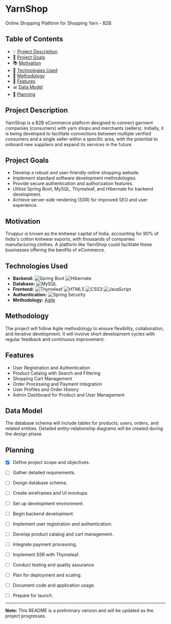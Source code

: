 # YarnShop
Online Shopping Platform for Shopping Yarn - B2B



## Table of Contents

- 💡 [Project Description](#project-description)
- 🎯 [Project Goals](#project-goals)
- 📚 [Motivation](#motivation)
- 🔧 [Technologies Used](#technologies-used)
- 🚀 [Methodology](#methodology)
- 🌟 [Features](#features)
- 📊 [Data Model](#data-model)
- 📅 [Planning](#planning)

  
## Project Description

YarnShop is a B2B eCommerce platform designed to connect garment companies (consumers) with yarn shops and merchants (sellers). Initially, it is being developed to facilitate connections between multiple verified consumers and a single seller within a specific area, with the potential to onboard new suppliers and expand its services in the future.


## Project Goals 

- Develop a robust and user-friendly online shopping website.
- Implement standard software development methodologies.
- Provide secure authentication and authorization features.
- Utilize Spring Boot, MySQL, Thymeleaf, and Hibernate for backend development.
- Achieve server-side rendering (SSR) for improved SEO and user experience.

## Motivation

Tiruppur is known as the knitwear capital of India, accounting for 90% of India's cotton knitwear exports, with thousands of companies manufacturing clothes. A platform like YarnShop could facilitate these businesses offering the benifits of eCommerce.

## Technologies Used

-  **Backend:** ![Spring Boot](https://img.shields.io/badge/Spring-6DB33F?style=for-the-badge&logo=spring&logoColor=white) ![Hibernate](https://img.shields.io/badge/Hibernate-59666C?style=for-the-badge&logo=Hibernate&logoColor=white)
-  **Database:** ![MySQL](https://img.shields.io/badge/MySQL-005C84?style=for-the-badge&logo=mysql&logoColor=white) 
-  **Frontend:** ![Thymeleaf](https://img.shields.io/badge/Thymeleaf-%23005C0F.svg?style=for-the-badge&logo=Thymeleaf&logoColor=white) ![HTML5](https://img.shields.io/badge/html5-%23E34F26.svg?style=for-the-badge&logo=html5&logoColor=white) ![CSS3](https://img.shields.io/badge/css3-%231572B6.svg?style=for-the-badge&logo=css3&logoColor=white) ![JavaScript](https://img.shields.io/badge/javascript-%23323330.svg?style=for-the-badge&logo=javascript&logoColor=%23F7DF1E)
-  **Authentication:** ![Spring Security](https://img.shields.io/badge/Spring_Security-6DB33F?style=for-the-badge&logo=Spring-Security&logoColor=white)
-  **Methodology:** [Agile](#methodology)

## Methodology

The project will follow Agile methodology to ensure flexibility, collaboration, and iterative development. It will involve short development cycles with regular feedback and continuous improvement.

## Features

- User Registration and Authentication
- Product Catalog with Search and Filtering
- Shopping Cart Management
- Order Processing and Payment Integration
- User Profiles and Order History
- Admin Dashboard for Product and User Management

## Data Model

The database schema will include tables for products, users, orders, and related entities. Detailed entity-relationship diagrams will be created during the design phase.

## Planning

- [x] Define project scope and objectives.
- [ ] Gather detailed requirements.
- [ ] Design database schema.
- [ ] Create wireframes and UI mockups.
- [ ] Set up development environment.
- [ ] Begin backend development.
- [ ] Implement user registration and authentication.
- [ ] Develop product catalog and cart management.
- [ ] Integrate payment processing.
- [ ] Implement SSR with Thymeleaf.
- [ ] Conduct testing and quality assurance.
- [ ] Plan for deployment and scaling.
- [ ] Document code and application usage.
- [ ] Prepare for launch.



---
**Note:** This README is a preliminary version and will be updated as the project progresses.

